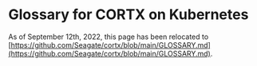 # Glossary for CORTX on Kubernetes

As of September 12th, 2022, this page has been relocated to [https://github.com/Seagate/cortx/blob/main/GLOSSARY.md](https://github.com/Seagate/cortx/blob/main/GLOSSARY.md).
